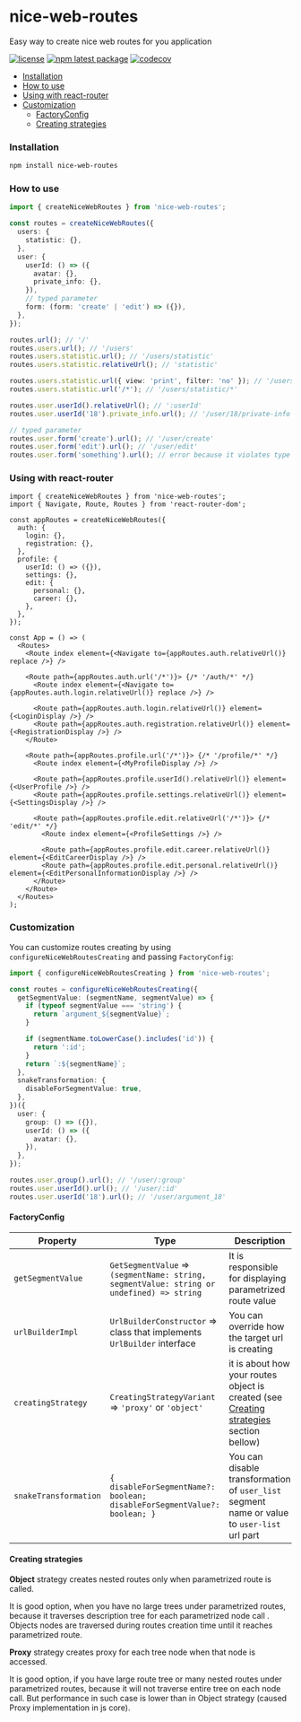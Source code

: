 # nice-web-routes

Easy way to create nice web routes for you application

[![license](https://img.shields.io/badge/license-MIT-blue.svg)](https://github.com/mui/material-ui/blob/HEAD/LICENSE)
[![npm latest package](https://img.shields.io/npm/v/nice-web-routes/latest.svg)](https://img.shields.io/npm/v/nice-web-routes/latest.svg)
[![codecov](https://codecov.io/github/tomas-light/nice-web-routes/branch/main/graph/badge.svg?token=NuAoioGPVD)](https://codecov.io/github/tomas-light/nice-web-routes)

* [Installation](#install)
* [How to use](#usage)
* [Using with react-router](#react-router)
* [Customization](#customization)
  * [FactoryConfig](#config)
  * [Creating strategies](#strategies)

### <a name="install"></a> Installation

```bash
npm install nice-web-routes
```

### <a name="usage"></a> How to use

```ts
import { createNiceWebRoutes } from 'nice-web-routes';

const routes = createNiceWebRoutes({
  users: {
    statistic: {},
  },
  user: {
    userId: () => ({
      avatar: {},
      private_info: {},
    }),
    // typed parameter
    form: (form: 'create' | 'edit') => ({}),
  },
});

routes.url(); // '/'
routes.users.url(); // '/users'
routes.users.statistic.url(); // '/users/statistic'
routes.users.statistic.relativeUrl(); // 'statistic'

routes.users.statistic.url({ view: 'print', filter: 'no' }); // '/users/statistic?view=print&filter=no'
routes.users.statistic.url('/*'); // '/users/statistic/*'

routes.user.userId().relativeUrl(); // ':userId'
routes.user.userId('18').private_info.url(); // '/user/18/private-info'

// typed parameter
routes.user.form('create').url(); // '/user/create'
routes.user.form('edit').url(); // '/user/edit'
routes.user.form('something').url(); // error because it violates type constraint of 'create' | 'edit' | undefined
```

### <a name="react-router"></a> Using with react-router

```tsx
import { createNiceWebRoutes } from 'nice-web-routes';
import { Navigate, Route, Routes } from 'react-router-dom';

const appRoutes = createNiceWebRoutes({
  auth: {
    login: {},
    registration: {},
  },
  profile: {
    userId: () => ({}),
    settings: {},
    edit: {
      personal: {},
      career: {},
    },
  },
});

const App = () => (
  <Routes>
    <Route index element={<Navigate to={appRoutes.auth.relativeUrl()} replace />} />

    <Route path={appRoutes.auth.url('/*')}> {/* '/auth/*' */}
      <Route index element={<Navigate to={appRoutes.auth.login.relativeUrl()} replace />} />

      <Route path={appRoutes.auth.login.relativeUrl()} element={<LoginDisplay />} />
      <Route path={appRoutes.auth.registration.relativeUrl()} element={<RegistrationDisplay />} />
    </Route>

    <Route path={appRoutes.profile.url('/*')}> {/* '/profile/*' */}
      <Route index element={<MyProfileDisplay />} />

      <Route path={appRoutes.profile.userId().relativeUrl()} element={<UserProfile />} />
      <Route path={appRoutes.profile.settings.relativeUrl()} element={<SettingsDisplay />} />

      <Route path={appRoutes.profile.edit.relativeUrl('/*')}> {/* 'edit/*' */}
        <Route index element={<ProfileSettings />} />

        <Route path={appRoutes.profile.edit.career.relativeUrl()} element={<EditCareerDisplay />} />
        <Route path={appRoutes.profile.edit.personal.relativeUrl()} element={<EditPersonalInformationDisplay />} />
      </Route>
    </Route>
  </Routes>
);

```

### <a name="customization"></a> Customization

You can customize routes creating by using `configureNiceWebRoutesCreating` and passing `FactoryConfig`:

```ts
import { configureNiceWebRoutesCreating } from 'nice-web-routes';

const routes = configureNiceWebRoutesCreating({
  getSegmentValue: (segmentName, segmentValue) => {
    if (typeof segmentValue === 'string') {
      return `argument_${segmentValue}`;
    }

    if (segmentName.toLowerCase().includes('id')) {
      return ':id';
    }
    return `:${segmentName}`;
  },
  snakeTransformation: {
    disableForSegmentValue: true,
  },
})({
  user: {
    group: () => ({}),
    userId: () => ({
      avatar: {},
    }),
  },
});

routes.user.group().url(); // '/user/:group'
routes.user.userId().url(); // '/user/:id'
routes.user.userId('18').url(); // '/user/argument_18'
```

#### <a name="config"></a> FactoryConfig

| Property              | Type                                                                                          | Description                                                                                | Default value                                                                   |
|-----------------------|-----------------------------------------------------------------------------------------------|--------------------------------------------------------------------------------------------|---------------------------------------------------------------------------------|
| `getSegmentValue`     | `GetSegmentValue` => `(segmentName: string, segmentValue: string or undefined) => string` | It is responsible for displaying parametrized route value                                  | value is displayed as is, and when there is no value it shows as `:segmentName` |
| `urlBuilderImpl`      | `UrlBuilderConstructor` => class that implements `UrlBuilder` interface                       | You can override how the target url is creating                                            | `DefaultUrlBuilder` - internal implementation                                   |
| `creatingStrategy`    | `CreatingStrategyVariant` => `'proxy'` or `'object'`                                                                                  | it is about how your routes object is created (see [Creating strategies](#strategies) section bellow) | `object`                                                                        |
| `snakeTransformation` |  `{ disableForSegmentName?: boolean; disableForSegmentValue?: boolean; }`                                                                                            | You can disable transformation of `user_list` segment name or value to `user-list` url part | `{}`              |


#### <a name="strategies"></a> Creating strategies

<b>Object</b> strategy creates nested routes only when parametrized route is called. 

It is good option, when you have no large trees under parametrized routes, because it traverses description tree for each parametrized node call . Objects nodes are traversed during routes creation time until it reaches parametrized route. 

<b>Proxy</b> strategy creates proxy for each tree node when that node is accessed. 

It is good option, if you have large route tree or many nested routes under parametrized routes, because it will not traverse entire tree on each node call. But performance in such case is lower than in Object strategy (caused Proxy implementation in js core).
